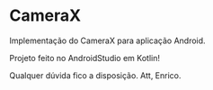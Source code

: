 # CameraX
Implementação do CameraX para aplicação Android.

Projeto feito no AndroidStudio em Kotlin!

Qualquer dúvida fico a disposição.
Att,
Enrico.
